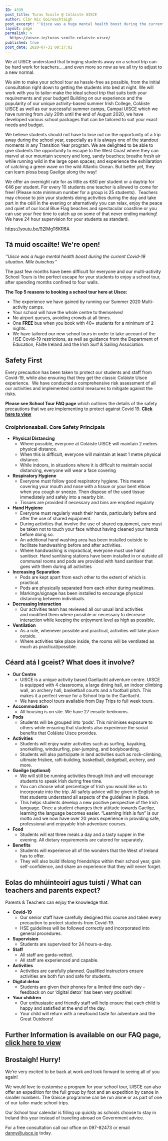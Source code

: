 ```yaml
---
ID: 4339
post_title: Turas Scoile @ Coláiste UISCE
author: Clár Nic Goireachtaigh
post_excerpt: "'Uisce was a huge mental health boost during the current Covid-19 situation. Míle buíochas"
layout: page
permalink: >
  https://uisce.ie/turas-scoile-colaiste-uisce/
published: true
post_date: 2020-07-31 08:17:02
---
```

We at UISCE understand that bringing students away on a school trip can be hard work for teachers…..and even more so now as we all try to adjust to a new normal.

We aim to make your school tour as hassle-free as possible, from the initial consultation right down to getting the students into bed at night. We will work with you to tailor-make the ideal school trip that suits both your requirements and your budget! Building on our experience and the popularity of our unique activity-based summer Irish College, Coláiste UISCE as well as our successful summer camps, Campaí UISCE which we have running from July 20th until the end of August 2020, we have developed various school packages that can be tailored to suit your exact needs and budget.

We believe students should not have to lose out on the opportunity of a trip away during the school year, especially as it is always one of the standout moments in any Transition Year program. We are delighted to be able to give students the opportunity to escape to the West Coast where they can marvel at our mountain scenery and long, sandy beaches; breathe fresh air while running wild in the large open spaces; and experience the exhilaration of catching a green wave on the wild Atlantic Ocean. But better yet, they can learn píosa beag Gaeilge along the way!

We offer an overnight rate for as little as €80 per student or a daytrip for €46 per student. For every 10 students one teacher is allowed to come for free! (Please note minimum number for a group is 25 students).  Teachers may choose to join your students doing activities during the day and take part in the céilí in the evening or alternatively you can relax, enjoy the peace and quiet of our local Blue Flag beaches and spectacular coastline or you can use your free time to catch up on some of that never ending marking! We have 24 hour supervision for your students as standard.

https://youtu.be/92lMgT6KR6A
<h2>Tá muid oscailte! We're open!</h2>
<em>''Uisce was a huge mental health boost during the current Covid-19 situation. Míle buíochas''</em>

The past few months have been difficult for everyone and our multi-activity School Tours is the perfect escape for your students to enjoy a school tour, after spending months confined to four walls.

<strong>The Top 5 reasons to booking a school tour here at Uisce:</strong>
<ul>
 	<li>The experience we have gained by running our Summer 2020 Multi-activity camps.</li>
 	<li>Your school will have the whole centre to themselves!</li>
 	<li>No airport queues, avoiding crowds at all times.</li>
 	<li>One <strong>FREE</strong> bus when you book with 40+ students for a minimum of 2 nights.</li>
 	<li>We have tailored our new school tours in order to take account of the HSE Covid-19 restrictions, as well as guidance from the Department of Education, Fáilte Ireland and the Irish Surf &amp; Sailing Association.</li>
</ul>
<h2>Safety First</h2>
Every precaution has been taken to protect our students and staff from Covid-19, while also ensuring that they get the classic Coláiste Uisce experience.  We have conducted a comprehensive risk assessment of all our activities and implemented control measures to mitigate against the risks.

<strong>Please see School Tour FAQ page</strong> which outlines the details of the safety precautions that we are implementing to protect against Covid 19. <strong><a href="https://uisce.ie/school-tours-faq/">Click here to view</a></strong>
<h3>Croíphrionsabail. Core Safety Principals</h3>
<ul>
 	<li><strong>Physical Distancing </strong>
<ul>
 	<li data-leveltext="" data-font="Symbol" data-listid="30" aria-setsize="-1" data-aria-posinset="1" data-aria-level="1"><span data-contrast="auto">Where possible, </span><span data-contrast="auto">everyone at </span><span data-contrast="auto">Coláiste</span><span data-contrast="auto"> UISCE will maintain 2 </span><span data-contrast="auto">metres physical distance</span><span data-contrast="auto">.</span></li>
 	<li><span data-contrast="auto">When this is difficult, everyone will maintain </span><span data-contrast="auto">at least 1 metre physical distance.</span><span data-ccp-props="{&quot;134233117&quot;:true,&quot;134233118&quot;:true,&quot;201341983&quot;:0,&quot;335559740&quot;:240}"> </span></li>
 	<li><span data-contrast="auto">While indoors, in situations where it is difficult to maintain social distancing, everyone </span><span data-contrast="auto">will wear a face covering</span><span data-ccp-props="{&quot;134233117&quot;:true,&quot;134233118&quot;:true,&quot;201341983&quot;:0,&quot;335559740&quot;:240}"> </span></li>
</ul>
</li>
 	<li><strong>Respiratory Hygiene </strong>
<ul>
 	<li><span data-contrast="auto">Everyone </span><span data-contrast="auto">must</span><span data-contrast="auto"> follow good respiratory hygiene. This means covering your mouth and nose with a tissue or your bent elbow when you cough or sneeze. Then dispose of the used tissue immediately and safely into a nearby bin.</span><span data-ccp-props="{&quot;134233279&quot;:true,&quot;201341983&quot;:0,&quot;335559739&quot;:160,&quot;335559740&quot;:276}"> </span></li>
 	<li><span data-contrast="auto">Tissues are provided if necessary and bins are emptied regularly</span><span data-ccp-props="{&quot;134233279&quot;:true,&quot;201341983&quot;:0,&quot;335559739&quot;:160,&quot;335559740&quot;:276}"> </span></li>
</ul>
</li>
 	<li><strong>Hand Hygiene </strong>
<ul>
 	<li><span data-contrast="auto">Everyone must regularly wash their hands, particularly before and after the use of shared equipment</span><span data-contrast="auto">.</span><span data-ccp-props="{&quot;134233117&quot;:true,&quot;134233118&quot;:true,&quot;201341983&quot;:0,&quot;335559740&quot;:240}"> </span></li>
 	<li><span data-contrast="auto">During activities that involve the use of shared equipment, care must be taken not to touch </span><span data-contrast="auto">your face without having cleaned your hands before doing so.</span><span data-ccp-props="{&quot;134233117&quot;:true,&quot;134233118&quot;:true,&quot;201341983&quot;:0,&quot;335559740&quot;:240}"> </span></li>
 	<li><span data-contrast="auto">An additional hand washing area has been installed outside to facilitate handwashing </span><span data-contrast="auto">before and after </span><span data-contrast="auto">activities.</span><span data-ccp-props="{&quot;134233117&quot;:true,&quot;134233118&quot;:true,&quot;201341983&quot;:0,&quot;335559740&quot;:240}"> </span></li>
 	<li><span data-contrast="auto">Where handwashing is impractical, everyone must use </span><span data-contrast="auto">hand sanitiser. Hand sanitising stations have been installed in or outside all communal rooms</span><span data-contrast="auto"> and pods are provided with hand sanitiser that goes with them during all activities</span><span data-ccp-props="{&quot;134233117&quot;:true,&quot;134233118&quot;:true,&quot;201341983&quot;:0,&quot;335559740&quot;:240}"> </span></li>
</ul>
</li>
 	<li><strong>Increasing Separation </strong>
<ul>
 	<li><span data-contrast="auto">Pods are kept apart from each other to the extent of which is practical</span><span data-contrast="auto">.</span><span data-ccp-props="{&quot;134233117&quot;:true,&quot;134233118&quot;:true,&quot;201341983&quot;:0,&quot;335559740&quot;:240}"> </span></li>
 	<li><span data-contrast="auto">Pods are physically separated from each other during mealtimes.</span><span data-ccp-props="{&quot;134233117&quot;:true,&quot;134233118&quot;:true,&quot;201341983&quot;:0,&quot;335559740&quot;:240}"> </span></li>
 	<li><span data-contrast="auto">Markings/signage has been installed to encourage physical distancing between individuals.</span><span data-ccp-props="{&quot;134233117&quot;:true,&quot;134233118&quot;:true,&quot;201341983&quot;:0,&quot;335559740&quot;:240}"> </span></li>
</ul>
</li>
 	<li><strong>Decreasing Interaction </strong>
<ul>
 	<li><span data-contrast="auto">Our activities </span><span data-contrast="auto">team has reviewed </span><span data-contrast="auto">all</span><span data-contrast="auto"> our usual </span><span data-contrast="auto">land activities and </span><span data-contrast="auto">modified them where possible or necessary </span><span data-contrast="auto">to</span><span data-contrast="auto"> decrease interaction </span><span data-contrast="auto">while </span><span data-contrast="auto">keeping</span><span data-contrast="auto"> the enjoyment level as high as possible.</span><span data-ccp-props="{&quot;134233117&quot;:true,&quot;134233118&quot;:true,&quot;201341983&quot;:0,&quot;335559740&quot;:240}"> </span></li>
</ul>
</li>
 	<li><strong>Ventilation </strong>
<ul>
 	<li><span data-contrast="auto">As a </span><span data-contrast="auto">rule, </span><span data-contrast="auto">whenever possible</span><span data-contrast="auto"> and practical, </span><span data-contrast="auto">activities will take place outside</span><span data-contrast="auto">.</span><span data-ccp-props="{&quot;134233117&quot;:true,&quot;134233118&quot;:true,&quot;201341983&quot;:0,&quot;335559740&quot;:240}"> </span></li>
 	<li><span data-contrast="auto">Where activities take place inside, the rooms will be ventilated as much as practical/possible.</span><span data-ccp-props="{&quot;134233117&quot;:true,&quot;134233118&quot;:true,&quot;201341983&quot;:0,&quot;335559740&quot;:240}"> </span></li>
</ul>
</li>
</ul>
<h2>Céard atá I gceist? What does it involve?</h2>
<ul>
 	<li><strong>Our Centre</strong>
<ul>
 	<li>UISCE is a unique activity based Gaeltacht adventure centre. UISCE is equipped with 4 classrooms, a large dining hall, an indoor climbing wall, an archery hall, basketball courts and a football pitch. This makes it a perfect venue for a School trip to the Gaeltacht.</li>
 	<li>We have school tours available from Day Trips to full week tours.</li>
</ul>
</li>
 	<li><strong>Accommodation</strong>
<ul>
 	<li>All housing is on site. We have 27 ensuite bedrooms.</li>
</ul>
</li>
 	<li><strong>Pods</strong>
<ul>
 	<li>Students will be grouped into ‘pods’. This minimises exposure to others while ensuring that students also experience the social benefits that Coláiste Uisce provides.</li>
</ul>
</li>
 	<li><strong>Activities</strong>
<ul>
 	<li>Students will enjoy water activities such as surfing, kayaking, snorkelling, windsurfing, pier-jumping, and bodyboarding.</li>
 	<li>Students will also participate in land activities such as rock-climbing, ultimate frisbee, raft-building, basketball, dodgeball, archery, and more.</li>
</ul>
</li>
 	<li><strong>Gaeilge (optional)</strong>
<ul>
 	<li>We will still be running activities through Irish and will encourage students to speak Irish during free time.</li>
 	<li>You can choose what percentage of Irish you would like us to incorporate into the trip. All safety advice will be given in English so that students understand all aspects of the guidelines in place.</li>
 	<li>This helps students develop a new positive perspective of the Irish language. Once a student changes their attitude towards Gaeilge, learning the language becomes easier. “Learning Irish is fun” is our motto and we now have over 20 years experience in providing safe, professional and enjoyable Irish adventure courses.</li>
</ul>
</li>
 	<li><strong>Food</strong>
<ul>
 	<li>Students will eat three meals a day and a tasty supper in the evening. All dietary requirements are catered for separately.</li>
</ul>
</li>
 	<li><strong>Benefits</strong>
<ul>
 	<li>Students will experience all of the wonders that the West of Ireland has to offer.</li>
 	<li>They will also build lifelong friendships within their school year, gain self-confidence, and share an experience that they will never forget.</li>
</ul>
</li>
</ul>
<h2>Eolas do mhúinteoirí agus tuistí / What can teachers and parents expect?</h2>
Parents &amp; Teachers can enjoy the knowledge that:
<ul>
 	<li><strong>Covid-19</strong>
<ul>
 	<li>Our senior staff have carefully designed this course and taken every precaution to protect students from Covid-19.</li>
 	<li>HSE guidelines will be followed correctly and incorporated into general procedures.</li>
</ul>
</li>
 	<li><strong>Supervision</strong>
<ul>
 	<li>Students are supervised for 24 hours-a-day.</li>
</ul>
</li>
 	<li><strong>Staff</strong>
<ul>
 	<li>All staff are garda-vetted.</li>
 	<li>All staff are experienced and capable.</li>
</ul>
</li>
 	<li><strong>Activities</strong>
<ul>
 	<li>Activities are carefully planned. Qualified instructors ensure activities are both fun and safe for students.</li>
</ul>
</li>
 	<li><strong>Digital detox</strong>
<ul>
 	<li>Students are given their phones for a limited time each day – feedback on our ‘digital detox’ has been very positive!</li>
</ul>
</li>
 	<li><strong>Your children</strong>
<ul>
 	<li>Our enthusiastic and friendly staff will help ensure that each child is happy and satisfied at the end of the day.</li>
 	<li>Your child will return with a newfound taste for adventure and the Great Outdoors!</li>
</ul>
</li>
</ul>
<h2><strong>Further Information is available on our FAQ page, </strong><strong><a href="http://uisce.ie/school-tours-faq/">click here to view</a></strong></h2>
<h2>Brostaigh! Hurry!</h2>
We’re very excited to be back at work and look forward to seeing all of you again!

We would love to customise a program for your school tour, UISCE can also offer an expedition for the full group by foot and an expedition by canoe in smaller numbers. The Gaisce programme can be run alone or as part of one of our tailor-made school trips.

Our School tour calendar is filling up quickly as schools choose to stay in Ireland this year instead of traveling abroad on Government advice.

For a free consultation call our office on 097-82473 or email <a href="mailto:danny@uisce.ie">danny@uisce.ie</a> today.
